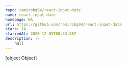 ```yaml
---
repo: ramirobg94/react-input-date
name: react-input-date
homepage: NA
url: https://github.com/ramirobg94/react-input-date
stars: 14
starredAt: 2020-12-05T08:33:38Z
description: |-
    null
---
```


[object Object]
